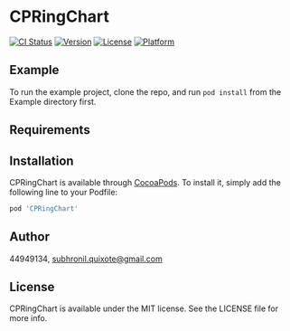 # CPRingChart

[![CI Status](https://img.shields.io/travis/44949134/CPRingChart.svg?style=flat)](https://travis-ci.org/44949134/CPRingChart)
[![Version](https://img.shields.io/cocoapods/v/CPRingChart.svg?style=flat)](https://cocoapods.org/pods/CPRingChart)
[![License](https://img.shields.io/cocoapods/l/CPRingChart.svg?style=flat)](https://cocoapods.org/pods/CPRingChart)
[![Platform](https://img.shields.io/cocoapods/p/CPRingChart.svg?style=flat)](https://cocoapods.org/pods/CPRingChart)

## Example

To run the example project, clone the repo, and run `pod install` from the Example directory first.

## Requirements

## Installation

CPRingChart is available through [CocoaPods](https://cocoapods.org). To install
it, simply add the following line to your Podfile:

```ruby
pod 'CPRingChart'
```

## Author

44949134, subhronil.quixote@gmail.com

## License

CPRingChart is available under the MIT license. See the LICENSE file for more info.
